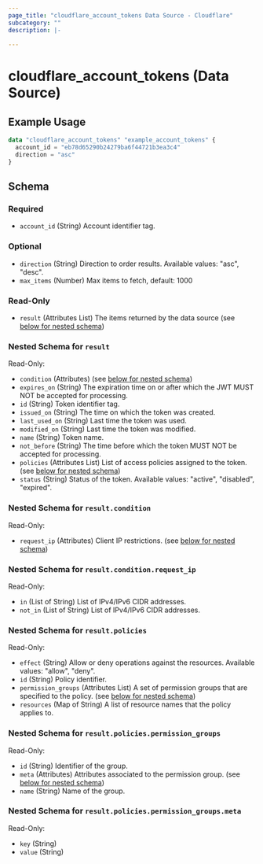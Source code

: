 ```yaml
---
page_title: "cloudflare_account_tokens Data Source - Cloudflare"
subcategory: ""
description: |-
  
---
```


# cloudflare_account_tokens (Data Source)



## Example Usage

```terraform
data "cloudflare_account_tokens" "example_account_tokens" {
  account_id = "eb78d65290b24279ba6f44721b3ea3c4"
  direction = "asc"
}
```

<!-- schema generated by tfplugindocs -->
## Schema

### Required

- `account_id` (String) Account identifier tag.

### Optional

- `direction` (String) Direction to order results.
Available values: "asc", "desc".
- `max_items` (Number) Max items to fetch, default: 1000

### Read-Only

- `result` (Attributes List) The items returned by the data source (see [below for nested schema](#nestedatt--result))

<a id="nestedatt--result"></a>
### Nested Schema for `result`

Read-Only:

- `condition` (Attributes) (see [below for nested schema](#nestedatt--result--condition))
- `expires_on` (String) The expiration time on or after which the JWT MUST NOT be accepted for processing.
- `id` (String) Token identifier tag.
- `issued_on` (String) The time on which the token was created.
- `last_used_on` (String) Last time the token was used.
- `modified_on` (String) Last time the token was modified.
- `name` (String) Token name.
- `not_before` (String) The time before which the token MUST NOT be accepted for processing.
- `policies` (Attributes List) List of access policies assigned to the token. (see [below for nested schema](#nestedatt--result--policies))
- `status` (String) Status of the token.
Available values: "active", "disabled", "expired".

<a id="nestedatt--result--condition"></a>
### Nested Schema for `result.condition`

Read-Only:

- `request_ip` (Attributes) Client IP restrictions. (see [below for nested schema](#nestedatt--result--condition--request_ip))

<a id="nestedatt--result--condition--request_ip"></a>
### Nested Schema for `result.condition.request_ip`

Read-Only:

- `in` (List of String) List of IPv4/IPv6 CIDR addresses.
- `not_in` (List of String) List of IPv4/IPv6 CIDR addresses.



<a id="nestedatt--result--policies"></a>
### Nested Schema for `result.policies`

Read-Only:

- `effect` (String) Allow or deny operations against the resources.
Available values: "allow", "deny".
- `id` (String) Policy identifier.
- `permission_groups` (Attributes List) A set of permission groups that are specified to the policy. (see [below for nested schema](#nestedatt--result--policies--permission_groups))
- `resources` (Map of String) A list of resource names that the policy applies to.

<a id="nestedatt--result--policies--permission_groups"></a>
### Nested Schema for `result.policies.permission_groups`

Read-Only:

- `id` (String) Identifier of the group.
- `meta` (Attributes) Attributes associated to the permission group. (see [below for nested schema](#nestedatt--result--policies--permission_groups--meta))
- `name` (String) Name of the group.

<a id="nestedatt--result--policies--permission_groups--meta"></a>
### Nested Schema for `result.policies.permission_groups.meta`

Read-Only:

- `key` (String)
- `value` (String)


